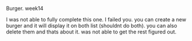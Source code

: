 Burger. week14


I was not able to fully complete this one. I failed you.
you can create a new burger and it will display it on both list (shouldnt do both). you can also delete them and thats about it. was not able to get the rest figured out.